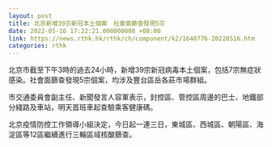 ```yaml
---
layout: post
title: 北京新增39宗新冠本土個案　社會面篩查發現5宗
date: 2022-05-16 17:22:21.000000000 +08:00
link: https://news.rthk.hk/rthk/ch/component/k2/1648776-20220516.htm
categories: rthk
---
```


北京市截至下午3時的過去24小時，新增39宗新冠病毒本土個案，包括7宗無症狀感染。社會面篩查發現5宗個案，均涉及豐台區岳各莊市場群組。

市交通委員會副主任、新聞發言人容軍表示，封控區、管控區周邊的巴士、地鐵部分綫路及車站，明天首班車起查驗乘客健康碼。

北京疫情防控工作領導小組決定，今日起一連三日，東城區、西城區、朝陽區、海淀區等12區繼續進行三輪區域核酸篩查。
